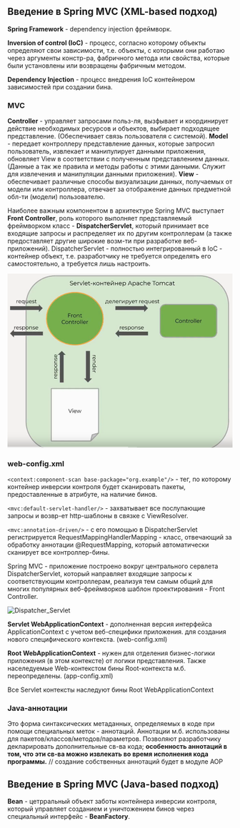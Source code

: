 ## Введение в Spring MVC (XML-based подход)
**Spring Framework** - dependency injection фреймворк.

**Inversion of control (IoC)** - процесс, согласно которому объекты определяют свои зависимости, т.е. объекты, с которыми они работаю через аргументы констр-ра, фабричного метода или свойства, которые были установлены или возвращены фабричным методом.

**Dependency Injection** - процесс внедрения IoC контейнером зависимостей при создании бина.
### MVC
**Controller** - управляет запросами польз-ля, вызфывает и координирует действие необходимых ресурсов и объектов, выбирает подходящее представление. (Обеспечивает связь пользователя с системой).
**Model** - передает контроллеру представление данных, которые запросил пользователь, извлекает и манипулирует данными приложения, обновляет View в соответствии с полученным представлением данных. (Данные а так же правила и методы работы с этими данными. Служит для извлечения и манипуляции данными приложения).
**View** - обеспечивает различные способы визуализации данных, получаемых от модели или контроллера, отвечает за отображение данных предметной обл-ти (модели) пользователю.

Наиболее важным компонентом в архитектуре Spring MVC выступает **Front Controller**, роль которого выполняет представляемый фреймворком класс - **DispatcherServlet**, который принимает все входящие запросы и распределяет их по другим контроллерам (а также предоставляет другие широкие возм-ти при разработке веб-приложений).
DispatcherServlet - полностью интегрированный в IoC - контейнер объект, т.е. разработчику не требуется определять его самостоятельно, а требуется лишь настроить.

![Front_Controller.png](https://github.com/ArthurYasak/JavaTheory/blob/d8df50dc9c538041bd43f7443fb1320a9bb82415/images/spring/skillbox/FrontController.PNG)

### web-config.xml
```<context:component-scan base-package="org.example"/>``` - тег, по которому контейнер инверсии контроля будет сканировать пакеты, предоставленные в атрибуте, на наличие бинов.

```<mvc:default-servlet-handler/>``` - захватывает все послупающие запросы и возвр-ет http-шаблоны в связке с ViewResolver.

```<mvc:annotation-driven/>``` - с его помощью в DispatcherServlet регистрируется RequestMappingHandlerMapping - класс, отвечающий за обработку аннотации @RequestMapping, который автоматически сканирует все контроллер-бины. 

Spring MVC - приложение построено вокруг центрального сервлета DispatcherServlet, который направляет входящие запросы к соответствующим контроллерам, реализуя тем самым общий для многих популярных веб-фреймворков шаблон проектирования - Front Controller.

![Dispatcher_Servlet](https://github.com/ArthurYasak/JavaTheory/blob/c9e9db682c7dbb4697ae03d788549c4ef0694341/images/spring/skillbox/DispatcherServlet.PNG)

**Servlet WebApplicationContext** - дополненная версия интерфейса ApplicationContext с учетом веб-специфики приложения. 
 для создания нового специфического контекста. (web-config.xml)
 
**Root WebApplicationContext** - нужен для отделения бизнес-логики приложения (в этом контексте) от логики представления. Также населедуемые Web-контекстом бины Root-контекста м.б. переопределены. (app-config.xml)

Все Servlet контексты наследуют бины Root WebApplicationContext

### Java-аннотации
Это форма синтаксических метаданных, определяемых в коде при помощи специальных меток - аннотаций. Аннотации м.б. использованы для пакетов/классов/методов/параметров. Позволяют разработчику декларировать дополнительные св-ва кода; **особенность аннотаций в том, что эти св-ва можно извлекать во время исполнения кода программы.**
// создание собственных аннотаций будет в модуле AOP
## Введение в Spring MVC (Java-based подход)
**Bean** - цетрральный объект заботы контейнера инверсии контроля, который управляет созданием и уничтожением бинов через специальный интерфейс - **BeanFactory**.
